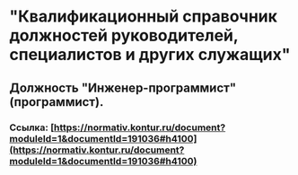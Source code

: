 # "Квалификационный справочник должностей руководителей, специалистов и других служащих"

## Должность "Инженер-программист" (программист).

### Ссылка: [https://normativ.kontur.ru/document?moduleId=1&documentId=191036#h4100](https://normativ.kontur.ru/document?moduleId=1&documentId=191036#h4100)
